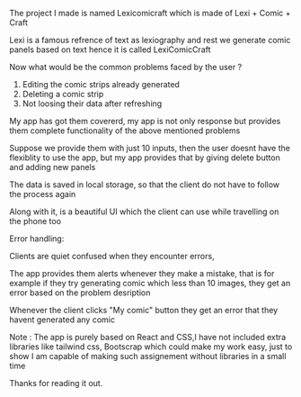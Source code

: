 The project I made is named Lexicomicraft which is made of Lexi + Comic + Craft

Lexi is a famous refrence of text as lexiography and rest we generate comic panels based on text hence it is called LexiComicCraft

Now what would be the common problems faced by the user ?

1. Editing the comic strips already generated
2. Deleting a comic strip
3. Not loosing their data after refreshing

My app has got them covererd, my app is not only response but provides them complete functionality of the above mentioned problems

Suppose we provide them with just 10 inputs, then the user doesnt have the flexiblity to use the app, but my app provides that by
giving delete button and adding new panels

The data is saved in local storage, so that the client do not have to follow the process again

Along with it, is a beautiful UI which the client can use while travelling on the phone too

Error handling:

Clients are quiet confused when they encounter errors,

The app provides them alerts whenever they make a mistake, that is for example if they try generating comic which less than 10 images, they get an error based on the problem desription

Whenever the client clicks "My comic" button they get an error that they havent generated any comic

Note : The app is purely based on React and CSS,I have not included extra libraries like tailwind css, Bootscrap which could make
my work easy, just to show I am capable of making such assignement without libraries in a small time

Thanks for reading it out.
